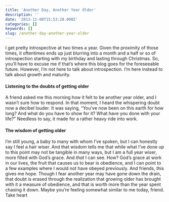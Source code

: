 ```yaml
---
title: 'Another Day, Another Year Older'
description: ''
date: '2013-11-08T15:53:28.000Z'
categories: []
keywords: []
slug: /another-day-another-year-older
---
```

I get pretty introspective at two times a year. Given the proximity of those times, it oftentimes ends up just blurring into a month and a half or so of introspection starting with my birthday and lasting through Christmas. So, you’ll have to excuse me if that’s where this blog goes for the foreseeable future. However, I’m not here to talk about introspection. I’m here instead to talk about growth and maturity.
#### Listening to the doubts of getting older
A friend asked me this morning how it felt to be another year older, and I wasn’t sure how to respond. In that moment, I heard the whispering doubt now a decibel louder. It was saying, “You’ve now been on this earth for how long? And what do you have to show for it? What have you done with your life?” Needless to say, it made for a rather heavy ride into work.
#### The wisdom of getting older
I’m still young, a baby to many with whom I’ve spoken, but I can honestly say I feel a hair wiser. And that wisdom tells me that while what I’ve done up to this point may not be tangible in many ways, but I am a full year wiser, more filled with God’s grace. And _that_ I can see. How? God’s grace at work in our lives, the fruit that causes us to bear is obedience, and I can point to a few examples where I would not have obeyed previously. And friends, this gives me hope. Though I fear another year may have gone down the drain, that doubt is erased through the realization that growing older has brought with it a measure of obedience, and that is worth more than the year spent chasing it down.
Maybe you’re feeling somewhat similar to me today, friend. Take heart
